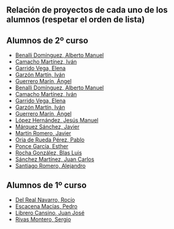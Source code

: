 ## Relación de proyectos de cada uno de los alumnos (respetar el orden de lista)

## Alumnos de 2º curso

- [Benalli Domínguez, Alberto Manuel]()
- [Camacho Martínez, Iván]()
- [Garrido Vega, Elena]()
- [Garzón Martín, Iván]()
- [Guerrero Marín, Ángel](https://github.com/wondo1996/plantilla_proyecto_iesalixar)
- [Benalli Domínguez, Alberto Manuel](https://github.com/amanuelbenallid/Proyectofinal)
- [Camacho Martínez, Iván](https://github.com/icamachom/plantilla_proyecto_icamachom)
- [Garrido Vega, Elena](https://github.com/egarridov/plantilla_proyecto_egarridov)
- [Garzón Martín, Iván](https://github.com/igarzonm/plantilla_proyecto_iesalixar)
- [Guerrero Marín, Ángel](https://github.com/wondo1996/plantilla_proyecto_iesalixar)
- [López Hernández, Jesús Manuel](https://github.com/jmanuellopezh/plantilla_proyecto_iesalixar)
- [Márquez Sánchez, Javier](https://github.com/jmarquezs2/plantilla_proyecto_iesalixar)
- [Martín Romero, Javier](https://github.com/javiermr93/plantilla_proyecto_iesalixar)
- [Oria de Rueda Pérez, Pablo](https://github.com/poriad/plantilla_proyecto_iesalixar)
- [Ponce García, Esther](https://github.com/alumeponceg/plantilla_proyecto_iesalixar)
- [Rocha González, Blas Luis](https://github.com/BLRochaGonzalez/plantilla_proyecto_iesalixar)
- [Sánchez Martínez, Juan Carlos](https://github.com/JCarlosSanchezMartinez)
- [Santiago Romero, Alejandro](https://github.com/AlejandroSantiagoRomero/plantilla_proyecto_iesalixar.git)
## Alumnos de 1º curso
- [Del Real Navarro, Rocío](https://github.com/rociornav/plantilla_proyecto_iesalixar)
- [Escacena Macías, Pedro](https://github.com/PedroEscacena/2-DAW.git)
- [Librero Cansino, Juan José](https://github.com/juanjolibrero98/plantilla_proyecto_iesalixar.git)
- [Rivas Montero, Sergio](https://github.com/SergioRivasM/plantilla_proyecto_iesalixar.git)

